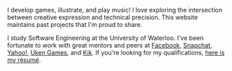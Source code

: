 I develop games, illustrate, and play music! I love exploring the intersection between creative expression and technical precision. This website maintains past projects that I'm proud to share.

I study Software Engineering at the University of Waterloo. I've been fortunate to work with great mentors and peers at [Facebook](https://www.facebook.com/), [Snapchat](https://www.snapchat.com/), [Yahoo!](https://www.yahoo.com/), [Uken Games](https://www.uken.com/), and [Kik](https://www.kik.com/). If you're looking for my qualifications, [here is my résumé](/assets/files/resume_w16.pdf).
